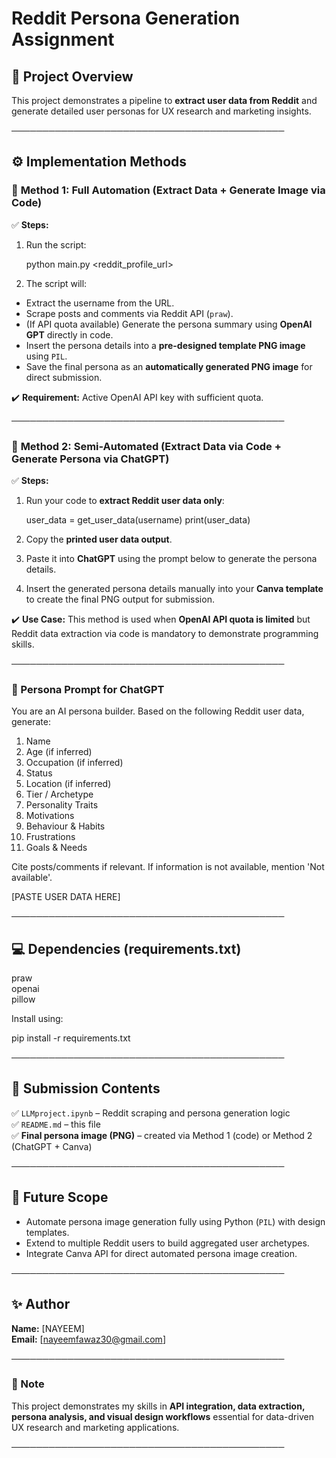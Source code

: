# Reddit Persona Generation Assignment

## 📌 Project Overview

This project demonstrates a pipeline to **extract user data from Reddit** and generate detailed user personas for UX research and marketing insights.

────────────────────────────────────────────

## ⚙️ Implementation Methods

### 🔷 **Method 1: Full Automation (Extract Data + Generate Image via Code)**

✅ **Steps:**

1. Run the script:

   python main.py <reddit_profile_url>

2. The script will:

- Extract the username from the URL.
- Scrape posts and comments via Reddit API (`praw`).
- (If API quota available) Generate the persona summary using **OpenAI GPT** directly in code.
- Insert the persona details into a **pre-designed template PNG image** using `PIL`.
- Save the final persona as an **automatically generated PNG image** for direct submission.

✔️ **Requirement:** Active OpenAI API key with sufficient quota.

────────────────────────────────────────────

### 🔷 **Method 2: Semi-Automated (Extract Data via Code + Generate Persona via ChatGPT)**

✅ **Steps:**

1. Run your code to **extract Reddit user data only**:

   user_data = get_user_data(username)
   print(user_data)

2. Copy the **printed user data output**.

3. Paste it into **ChatGPT** using the prompt below to generate the persona details.

4. Insert the generated persona details manually into your **Canva template** to create the final PNG output for submission.

✔️ **Use Case:** This method is used when **OpenAI API quota is limited** but Reddit data extraction via code is mandatory to demonstrate programming skills.

────────────────────────────────────────────

### 📝 Persona Prompt for ChatGPT

You are an AI persona builder. Based on the following Reddit user data, generate:

1. Name
2. Age (if inferred)
3. Occupation (if inferred)
4. Status
5. Location (if inferred)
6. Tier / Archetype
7. Personality Traits
8. Motivations
9. Behaviour & Habits
10. Frustrations
11. Goals & Needs

Cite posts/comments if relevant. If information is not available, mention 'Not available'.

[PASTE USER DATA HERE]

────────────────────────────────────────────

## 💻 Dependencies (requirements.txt)

praw  
openai  
pillow

Install using:

   pip install -r requirements.txt

────────────────────────────────────────────

## 📄 Submission Contents

✅ `LLMproject.ipynb` – Reddit scraping and persona generation logic   
✅ `README.md` – this file  
✅ **Final persona image (PNG)** – created via Method 1 (code) or Method 2 (ChatGPT + Canva)

────────────────────────────────────────────

## 🚀 Future Scope

- Automate persona image generation fully using Python (`PIL`) with design templates.
- Extend to multiple Reddit users to build aggregated user archetypes.
- Integrate Canva API for direct automated persona image creation.

────────────────────────────────────────────

## ✨ Author

**Name:** [NAYEEM]  
**Email:** [nayeemfawaz30@gmail.com]  


────────────────────────────────────────────

### 📌 Note

This project demonstrates my skills in **API integration, data extraction, persona analysis, and visual design workflows** essential for data-driven UX research and marketing applications.

────────────────────────────────────────────
